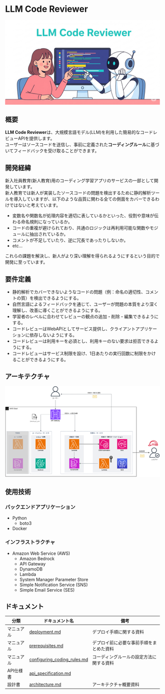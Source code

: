 # LLM Code Reviewer
![ヘッダー画像](docs/images//header.png "LLM Code Reviewer's header image")

## 概要

**LLM Code Reviewer**は、大規模言語モデル(LLM)を利用した簡易的なコードレビューAPIを提供します。<br>
ユーザーはソースコードを送信し、事前に定義された**コーディングルール**に基づいてフィードバックを受け取ることができます。

## 開発経緯
新入社員教育(新人教育)用のコーディング学習アプリのサービスの一部として開発しています。<br>
新人教育では新人が実装したソースコードの問題を検出するために静的解析ツールを導入していますが、以下のような品質に関わる全ての側面をカバーできるわけではないと考えています。
* 変数名や関数名が処理内容を適切に表しているかといった、役割や意味が伝わる命名規則になっているか。
* コードの重複が避けられており、共通のロジックは再利用可能な関数やモジュールに抽出されているか。
* コメントが不足していたり、逆に冗長であったりしないか。
* etc...

これらの課題を解決し、新人がより深い理解を得られるようにするという目的で開発に至っています。

## 要件定義
* 静的解析でカバーできないようなコードの問題（例：命名の適切性、コメントの質）を検出できるようにする。
* 自然言語によるフィードバックを通じて、ユーザーが問題の本質をより深く理解し、改善に導くことができるようにする。
* 学習者のレベルに合わせてレビューの観点の追加・削除・編集できるようにする。
* コードレビューはWebAPIとしてサービス提供し、クライアントアプリケーションに依存しないようにする。
* コードレビューは利用キーを必須とし、利用キーのない要求は拒否できるようにする。
* コードレビューはサービス制限を設け、1日あたりの実行回数に制限をかけることができるようにする。

## アーキテクチャ
![アーキテクチャ図](docs/images/architecture.drawio.png "LLM Code Reviewer's architecture diagram")

## 使用技術
### バックエンドアプリケーション
* Python
  * boto3
* Docker

### インフラストラクチャ
* Amazon Web Service (AWS)
  *   Amazon Bedrock
  *   API Gateway
  *   DynamoDB
  *   Lambda
  *   System Manager Parameter Store
  *   Simple Notification Service (SNS)
  *   Simple Email Service (SES)

## ドキュメント

|分類|ドキュメント名|備考|
|----|--------------|----|
|マニュアル|[deployment.md](docs/manual/deployment.md)|デプロイ手順に関する資料|
|マニュアル|[prerequisites.md](docs/manual/prerequisites.md)|デプロイ前に必要な事前手順をまとめた資料|
|マニュアル|[configuring_coding_rules.md](docs/design/configuring_coding_rules.md)|コーディングルールの設定方法に関する資料|
|API仕様書|[api_specification.md](docs/spec/api_specification.md)||
|設計書|[architecture.md](docs/design/architecture.md)|アーキテクチャ概要資料|
